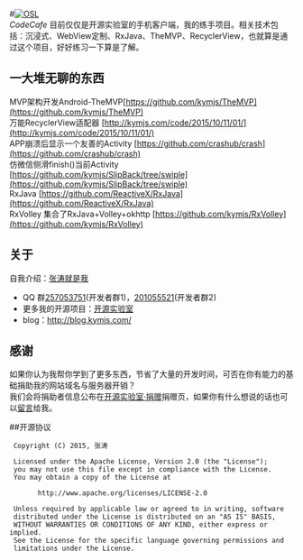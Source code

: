 #[![OSL](http://www.kymjs.com/image/logo_s.png)](http://www.kymjs.com/works/)   
*CodeCafe* 目前仅仅是开源实验室的手机客户端，我的练手项目。相关技术包括：沉浸式、WebView定制、RxJava、TheMVP、RecyclerView，也就算是通过这个项目，好好练习一下算是了解。

## 一大堆无聊的东西 
MVP架构开发Android-TheMVP[https://github.com/kymjs/TheMVP](https://github.com/kymjs/TheMVP)  
万能RecyclerView适配器 [http://kymjs.com/code/2015/10/11/01/](http://kymjs.com/code/2015/10/11/01/)  
APP崩溃后显示一个友善的Activity [https://github.com/crashub/crash](https://github.com/crashub/crash)   
仿微信侧滑finish()当前Activity [https://github.com/kymjs/SlipBack/tree/swiple](https://github.com/kymjs/SlipBack/tree/swiple)    
RxJava [https://github.com/ReactiveX/RxJava](https://github.com/ReactiveX/RxJava)  
RxVolley 集合了RxJava+Volley+okhttp [https://github.com/kymjs/RxVolley](https://github.com/kymjs/RxVolley)

## 关于
自我介绍：[张涛就是我](http://blog.kymjs.com/about)    
* QQ 群[257053751](http://jq.qq.com/?_wv=1027&k=WoM2Aa)(开发者群1)，[201055521](http://jq.qq.com/?_wv=1027&k=MBVdpK)(开发者群2)    
* 更多我的开源项目：[开源实验室](http://www.kymjs.com/works)    
* blog：http://blog.kymjs.com/    

## 感谢
如果你认为我帮你学到了更多东西，节省了大量的开发时间，可否在你有能力的基础捐助我的网站域名与服务器开销？    
我们会将捐助者信息公布在[开源实验室·捐赠](http://www.kymjs.com/donate)捐赠页，如果你有什么想说的话也可以[留言](http://www.kymjs.com/tweet)给我。


##开源协议
```
 Copyright (C) 2015, 张涛
 
 Licensed under the Apache License, Version 2.0 (the "License");
 you may not use this file except in compliance with the License.
 You may obtain a copy of the License at

       http://www.apache.org/licenses/LICENSE-2.0

 Unless required by applicable law or agreed to in writing, software
 distributed under the License is distributed on an "AS IS" BASIS,
 WITHOUT WARRANTIES OR CONDITIONS OF ANY KIND, either express or implied.
 See the License for the specific language governing permissions and
 limitations under the License.
 ```
